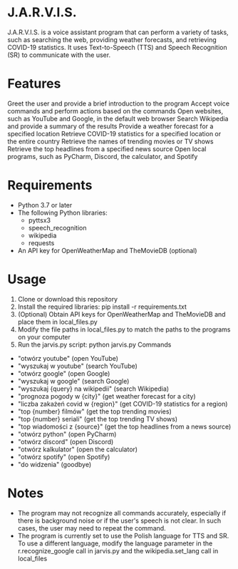 # J.A.R.V.I.S.
J.A.R.V.I.S. is a voice assistant program that can perform a variety of tasks, such as searching the web, providing weather forecasts, and retrieving COVID-19 statistics. It uses Text-to-Speech (TTS) and Speech Recognition (SR) to communicate with the user.

# Features
Greet the user and provide a brief introduction to the program
Accept voice commands and perform actions based on the commands
Open websites, such as YouTube and Google, in the default web browser
Search Wikipedia and provide a summary of the results
Provide a weather forecast for a specified location
Retrieve COVID-19 statistics for a specified location or the entire country
Retrieve the names of trending movies or TV shows
Retrieve the top headlines from a specified news source
Open local programs, such as PyCharm, Discord, the calculator, and Spotify
# Requirements
* Python 3.7 or later
* The following Python libraries:
  * pyttsx3
  * speech_recognition
  * wikipedia
  * requests
* An API key for OpenWeatherMap and TheMovieDB (optional)
# Usage
1. Clone or download this repository
2. Install the required libraries: pip install -r requirements.txt
3. (Optional) Obtain API keys for OpenWeatherMap and TheMovieDB and place them in local_files.py
4. Modify the file paths in local_files.py to match the paths to the programs on your computer
5. Run the jarvis.py script: python jarvis.py
Commands
* "otwórz youtube" (open YouTube)
* "wyszukaj w youtube" (search YouTube)
* "otwórz google" (open Google)
* "wyszukaj w google" (search Google)
* "wyszukaj {query} na wikipedii" (search Wikipedia)
* "prognoza pogody w {city}" (get weather forecast for a city)
* "liczba zakażeń covid w {region}" (get COVID-19 statistics for a region)
* "top {number} filmów" (get the top trending movies)
* "top {number} seriali" (get the top trending TV shows)
* "top wiadomości z {source}" (get the top headlines from a news source)
* "otwórz python" (open PyCharm)
* "otwórz discord" (open Discord)
* "otwórz kalkulator" (open the calculator)
* "otwórz spotify" (open Spotify)
* "do widzenia" (goodbye)
# Notes
* The program may not recognize all commands accurately, especially if there is background noise or if the user's speech is not clear. In such cases, the user may need to repeat the command.
* The program is currently set to use the Polish language for TTS and SR. To use a different language, modify the language parameter in the r.recognize_google call in jarvis.py and the wikipedia.set_lang call in local_files
